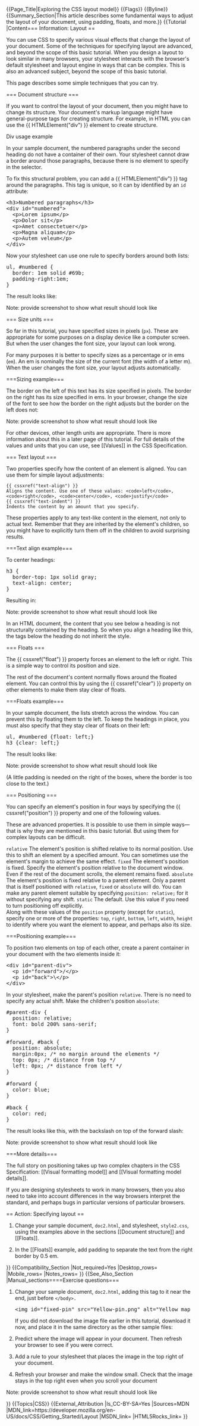 {{Page_Title|Exploring the CSS layout model}}
{{Flags}}
{{Byline}}
{{Summary_Section|This article describes some fundamental ways to adjust the layout of your document, using padding, floats, and more.}}
{{Tutorial
|Content=== Information: Layout ==
 
You can use CSS to specify various visual effects that change the layout of your document. Some of the techniques for specifying layout are advanced, and beyond the scope of this basic tutorial. When you design a layout to look similar in many browsers, your stylesheet interacts with the browser's default stylesheet and layout engine in ways that can be complex. This is also an advanced subject, beyond the scope of this basic tutorial.

This page describes some simple techniques that you can try.
 
=== Document structure ===
 
If you want to control the layout of your document, then you might have to change its structure. Your document's markup language might have general-purpose tags for creating structure. For example, in HTML you can use the {{ HTMLElement("div") }} element to create structure.

Div usage example 

In your sample document, the numbered paragraphs under the second heading do not have a container of their own. Your stylesheet cannot draw a border around those paragraphs, because there is no element to specify in the selector.
 
To fix this structural problem, you can add a {{ HTMLElement("div") }} tag around the paragraphs. This tag is unique, so it can by identified by an <code>id</code> attribute:

 
<pre>&lt;h3&gt;Numbered paragraphs&lt;/h3&gt;
&lt;div id="numbered"&gt;
  &lt;p&gt;Lorem ipsum&lt;/p&gt;
  &lt;p&gt;Dolor sit&lt;/p&gt;
  &lt;p&gt;Amet consectetuer&lt;/p&gt;
  &lt;p&gt;Magna aliquam&lt;/p&gt;
  &lt;p&gt;Autem veleum&lt;/p&gt;
&lt;/div&gt;</pre>
 
Now your stylesheet can use one rule to specify borders around both lists:

<pre>ul, #numbered {
  border: 1em solid #69b;
  padding-right:1em;
}</pre>
 
The result looks like:

<p class="note">Note: provide screenshot to show what result should look like</p>
  
=== Size units ===
 
So far in this tutorial, you have specified sizes in pixels (<code>px</code>). These are appropriate for some purposes on a display device like a computer screen. But when the user changes the font size, your layout can look wrong.

For many purposes it is better to specify sizes as a percentage or in ems (<code>em</code>). An em is nominally the size of the current font (the width of a letter m). When the user changes the font size, your layout adjusts automatically.

===Sizing example===

The border on the left of this text has its size specified in pixels. The border on the right has its size specified in ems. In your browser, change the size of the font to see how the border on the right adjusts but the border on the left does not:

<p class="note">Note: provide screenshot to show what result should look like</p>
  
For other devices, other length units are appropriate. There is more information about this in a later page of this tutorial. For full details of the values and units that you can use, see [[Values]] in the CSS Specification.

=== Text layout ===
 
Two properties specify how the content of an element is aligned. You can use them for simple layout adjustments:

    {{ cssxref("text-align") }} 
    Aligns the content. Use one of these values: <code>left</code>, <code>right</code>, <code>center</code>, <code>justify</code> 
    {{ cssxref("text-indent") }} 
    Indents the content by an amount that you specify.  
These properties apply to any text-like content in the element, not only to actual text. Remember that they are inherited by the element's children, so you might have to explicitly turn them off in the children to avoid surprising results.

===Text align example===

To center headings:

<pre>h3 {
  border-top: 1px solid gray;
  text-align: center;
}</pre>
 
Resulting in:

<p class="note">Note: provide screenshot to show what result should look like</p>     

In an HTML document, the content that you see below a heading is not structurally contained by the heading. So when you align a heading like this, the tags below the heading do not inherit the style.

=== Floats ===
 
The {{ cssxref("float") }} property forces an element to the left or right. This is a simple way to control its position and size.

 The rest of the document's content normally flows around the floated element. You can control this by using the {{ cssxref("clear") }} property on other elements to make them stay clear of floats.
 
===Floats example===
 
In your sample document, the lists stretch across the window. You can prevent this by floating them to the left. To keep the headings in place, you must also specify that they stay clear of floats on their left:

<pre>ul, #numbered {float: left;}
h3 {clear: left;}</pre>
  
The result looks like:

<p class="note">Note: provide screenshot to show what result should look like</p>
 
(A little padding is needed on the right of the boxes, where the border is too close to the text.)
 
=== Positioning ===
 
You can specify an element's position in four ways by specifying the {{ cssxref("position") }} property and one of the following values.
 
These are advanced properties. It is possible to use them in simple ways—that is why they are mentioned in this basic tutorial. But using them for complex layouts can be difficult.

   <code>relative</code> 
    The element's position is shifted relative to its normal position. Use this to shift an element by a specified amount. You can sometimes use the element's margin to achieve the same effect.  <code>fixed</code> 
    The element's position is fixed. Specify the element's position relative to the document window. Even if the rest of the document scrolls, the element remains fixed.  <code>absolute</code> 
    The element's position is fixed relative to a parent element. Only a parent that is itself positioned with <code>relative</code>, <code>fixed</code> or <code>absolute</code> will do. You can make any parent element suitable by specifying <code>position: relative;</code> for it without specifying any shift.  <code>static</code> 
    The default. Use this value if you need to turn positioning off explicitly.  
Along with these values of the <code>position</code> property (except for <code>static</code>), specify one or more of the properties: <code>top</code>, <code>right</code>, <code>bottom</code>, <code>left</code>, <code>width</code>, <code>height</code> to identify where you want the element to appear, and perhaps also its size.
 
===Positioning  example===
 
To position two elements on top of each other, create a parent container in your document with the two elements inside it:
 
<pre>&lt;div id="parent-div"&gt;
  &lt;p id="forward"&gt;/&lt;/p&gt;
  &lt;p id="back"&gt;\&lt;/p&gt;
&lt;/div&gt;</pre>
 
In your stylesheet, make the parent's position <code>relative</code>. There is no need to specify any actual shift. Make the children's position <code>absolute</code>:
 
<pre>#parent-div {
  position: relative;
  font: bold 200% sans-serif;
}

#forward, #back {
  position: absolute;
  margin:0px; /* no margin around the elements */
  top: 0px; /* distance from top */
  left: 0px; /* distance from left */
}

#forward {
  color: blue;
}

#back {
  color: red;
}</pre>
 
The result looks like this, with the backslash on top of the forward slash:

<p class="note">Note: provide screenshot to show what result should look like</p>  
   
===More details===

The full story on positioning takes up two complex chapters in the CSS Specification: [[Visual formatting model]] and [[Visual formatting model details]].
 
If you are designing stylesheets to work in many browsers, then you also need to take into account differences in the way browsers interpret the standard, and perhaps bugs in particular versions of particular browsers.

== Action: Specifying layout ==

<ol> 
<li><p>Change your sample document, <code>doc2.html</code>, and stylesheet, <code>style2.css</code>, using the examples above in the sections [[Document structure]] and [[Floats]].</p></li>
<li><p>In the [[Floats]] example, add padding to separate the text from the right border by 0.5 em.</p></li>
</ol>
}}
{{Compatibility_Section
|Not_required=Yes
|Desktop_rows=
|Mobile_rows=
|Notes_rows=
}}
{{See_Also_Section
|Manual_sections====Exercise questions=== 

<ol>
<li><p>Change your sample document, <code>doc2.html</code>, adding this tag to it near the end, just before <code>&lt;/body&gt;.</code></p>

<pre>&lt;img id="fixed-pin" src="Yellow-pin.png" alt="Yellow map pin"&gt;</pre>
 
<p>If you did not download the image file earlier in this tutorial, download it now, and place it in the same directory as the other sample files:</p>
</li>
 <li>
<p>Predict where the image will appear in your document. Then refresh your browser to see if you were correct.</p>
</li>
 <li>
<p>Add a rule to your stylesheet that places the image in the top right of your document.</p>
</li>
<li>
 <p>Refresh your browser and make the window small. Check that the image stays in the top right even when you scroll your document</p>
</li>
</ol>

<p class="note">Note: provide screenshot to show what result should look like</p>
}}
{{Topics|CSS}}
{{External_Attribution
|Is_CC-BY-SA=Yes
|Sources=MDN
|MDN_link=https://developer.mozilla.org/en-US/docs/CSS/Getting_Started/Layout
|MSDN_link=
|HTML5Rocks_link=
}}
